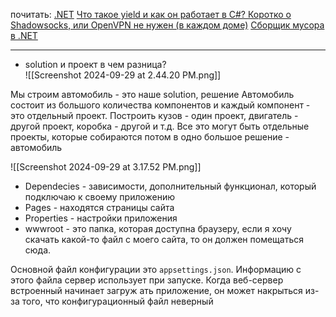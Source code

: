 
почитать:
[.NET](https://ru.wikipedia.org/wiki/.NET)
[Что такое yield и как он работает в C#? ](https://habr.com/ru/companies/pvs-studio/articles/545462/)
[Коротко о Shadowsocks, или OpenVPN не нужен (в каждом доме)](https://habr.com/ru/articles/358126/)
[Сборщик мусора в .NET](https://boosty.to/mflenov/posts/999203aa-1f38-473a-89bb-27efb66520da?share=post_link)


----
- solution и проект в чем разница?  
![[Screenshot 2024-09-29 at 2.44.20 PM.png]]

 Мы строим автомобиль - это наше solution, решение 
 Автомобиль состоит из большого количества компонентов и каждый компонент - это отдельный проект. Построить кузов - один проект, двигатель - другой проект, коробка - другой и т.д. 
 Все это могут быть отдельные проекты, которые собираются потом в одно большое решение - автомобиль 

![[Screenshot 2024-09-29 at 3.17.52 PM.png]]
- Dependecies - зависимости, дополнительный функционал, который подключаю к своему приложению 
- Pages - находятся страницы сайта 
- Properties - настройки приложения 
- wwwroot - это папка, которая доступна браузеру, если я хочу скачать какой-то файл с моего сайта, то он должен помещаться сюда. 


Основной файл конфигурации это `appsettings.json`. Информацию с этого файла сервер использует при запуске.
Когда веб-сервер встроенный начинает загруж ать приложение, он может накрыться из-за того, что конфигурационный файл неверный
